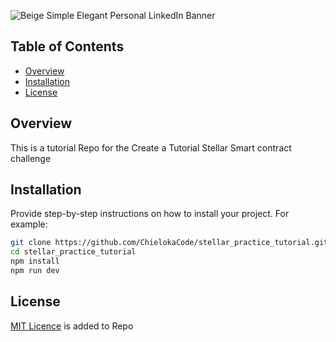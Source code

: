 ![Beige Simple Elegant Personal LinkedIn Banner](https://github.com/user-attachments/assets/96471a5d-0051-4e1b-a2c9-f2caa402ed9b)


## Table of Contents

- [Overview](#overview)
- [Installation](#installation)
- [License](#license)


## Overview
This is a tutorial Repo for the Create a Tutorial Stellar Smart contract challenge

## Installation

Provide step-by-step instructions on how to install your project. For example:

```bash
git clone https://github.com/ChielokaCode/stellar_practice_tutorial.git
cd stellar_practice_tutorial
npm install
npm run dev
```

## License

[MIT Licence](https://github.com/ChielokaCode/stellar_practice_tutorial/blob/main/LICENSE) is added to Repo
